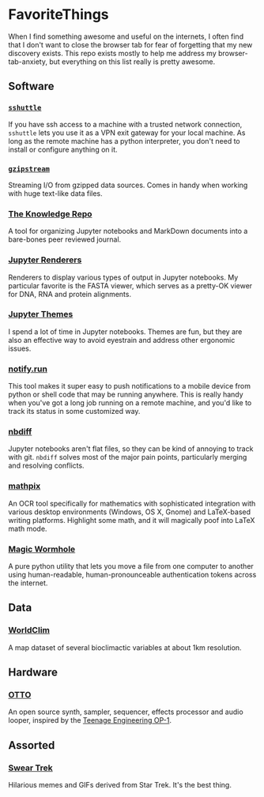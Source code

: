 # FavoriteThings

When I find something awesome and useful on the internets, I often find
that I don't want to close the browser tab for fear of forgetting that
my new discovery exists. This repo exists mostly to help me address my
browser-tab-anxiety, but everything on this list really is pretty awesome.

## Software

### [`sshuttle`](https://sshuttle.readthedocs.io/en/stable/index.html)

If you have ssh access to a machine with a trusted network connection, 
`sshuttle` lets you use it as a VPN exit gateway for your local machine.
As long as the remote machine has a python interpreter, you don't need
to install or configure anything on it.

### [`gzipstream`](https://github.com/commoncrawl/gzipstream)

Streaming I/O from gzipped data sources. Comes in handy when working with
huge text-like data files.

### [The Knowledge Repo](https://airbnb.io/projects/knowledge-repo/)

A tool for organizing Jupyter notebooks and MarkDown documents into a
bare-bones peer reviewed journal.

### [Jupyter Renderers](https://github.com/jupyterlab/jupyter-renderers)

Renderers to display various types of output in Jupyter notebooks. My 
particular favorite is the FASTA viewer, which serves as a pretty-OK
viewer for DNA, RNA and protein alignments.

### [Jupyter Themes](https://github.com/dunovank/jupyter-themes)

I spend a lot of time in Jupyter notebooks. Themes are fun, but they are
also an effective way to avoid eyestrain and address other ergonomic
issues.

### [notify.run](https://github.com/paulgb/notify.run)

This tool makes it super easy to push notifications to a mobile device
from python or shell code that may be running anywhere. This is really
handy when you've got a long job running on a remote machine, and you'd
like to track its status in some customized way.

### [nbdiff](https://github.com/tarmstrong/nbdiff)

Jupyter notebooks aren't flat files, so they can be kind of annoying to
track with git. `nbdiff` solves most of the major pain points, particularly
merging and resolving conflicts.

### [mathpix](https://mathpix.com/)

An OCR tool specifically for mathematics with sophisticated integration with
various desktop environments (Windows, OS X, Gnome) and LaTeX-based writing
platforms. Highlight some math, and it will magically poof into LaTeX math
mode.

### [Magic Wormhole](https://github.com/warner/magic-wormhole)

A pure python utility that lets you move a file from one computer to another
using human-readable, human-pronounceable authentication tokens across the 
internet.


## Data

### [WorldClim](http://worldclim.org/)

A map dataset of several bioclimactic variables at about 1km resolution.

## Hardware

### [OTTO](https://github.com/topisani/OTTO)

An open source synth, sampler, sequencer, effects processor and audio looper,
inspired by the [Teenage Engineering OP-1](https://teenage.engineering/products/op-1).

## Assorted

### [Swear Trek](https://sweartrek.tumblr.com/)

Hilarious memes and GIFs derived from Star Trek. It's the best thing.
